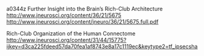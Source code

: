 a0344z
Further Insight into the Brain’s Rich-Club Architecture
http://www.jneurosci.org/content/36/21/5675
http://www.jneurosci.org/content/jneuro/36/21/5675.full.pdf

Rich-Club Organization of the Human Connectome
http://www.jneurosci.org/content/31/44/15775?ijkey=d3ca225fdeed57da70fea1af8743e8a17c1119ec&keytype2=tf_ipsecsha
